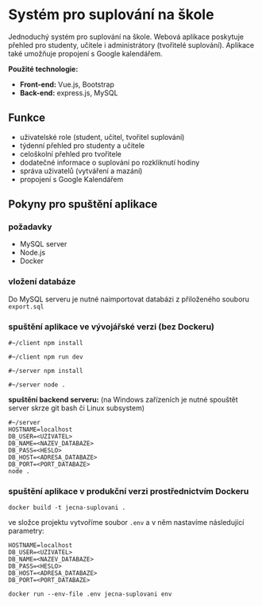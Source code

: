# Systém pro suplování na škole

Jednoduchý systém pro suplování na škole. Webová aplikace poskytuje přehled pro studenty, učitele i administrátory (tvořitelé suplování). Aplikace také umožňuje propojení s Google kalendářem.

**Použité technologie:**
- **Front-end:** Vue.js, Bootstrap
- **Back-end:** express.js, MySQL

## Funkce
- uživatelské role (student, učitel, tvořitel suplování)
- týdenní přehled pro studenty a učitele
- celoškolní přehled pro tvořitele
- dodatečné informace o suplování po rozkliknutí hodiny
- správa uživatelů (vytváření a mazání)
- propojení s Google Kalendářem 

## Pokyny pro spuštění aplikace 
### požadavky 
- MySQL server 
- Node.js 
- Docker

### vložení databáze

Do MySQL serveru je nutné naimportovat databázi z přiloženého souboru ```export.sql```

### spuštění aplikace ve vývojářské verzi (bez Dockeru)

```#~/client npm install``` 

```#~/client npm run dev```

```#~/server npm install```

```#~/server node .```

**spuštění backend serveru:** 
(na Windows zařízeních je nutné spouštět server skrze git bash či Linux subsystem)

```
#~/server
HOSTNAME=localhost
DB_USER=<UZIVATEL>
DB_NAME=<NAZEV_DATABAZE>
DB_PASS=<HESLO>
DB_HOST=<ADRESA_DATABAZE>
DB_PORT=<PORT_DATABAZE>
node .
```

### spuštění aplikace v produkční verzi prostřednictvím Dockeru 

```docker build -t jecna-suplovani .```

ve složce projektu vytvoříme soubor ```.env``` a v něm nastavíme následující parametry:

```
HOSTNAME=localhost
DB_USER=<UZIVATEL>
DB_NAME=<NAZEV_DATABAZE>
DB_PASS=<HESLO>
DB_HOST=<ADRESA_DATABAZE>
DB_PORT=<PORT_DATABAZE>
```

```docker run --env-file .env jecna-suplovani env```
